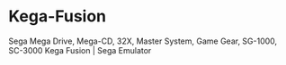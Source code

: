 # Kega-Fusion
Sega Mega Drive, Mega-CD, 32X, Master System, Game Gear, SG-1000, SC-3000 Kega Fusion | Sega Emulator
